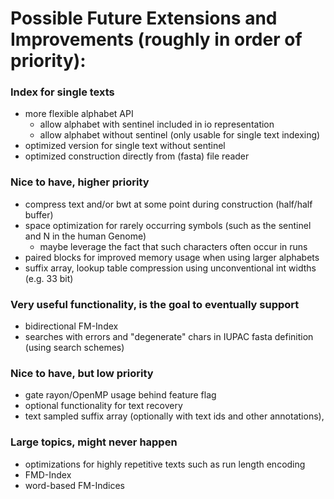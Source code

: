 # Possible Future Extensions and Improvements (roughly in order of priority):


### Index for single texts

- more flexible alphabet API
    - allow alphabet with sentinel included in io representation
    - allow alphabet without sentinel (only usable for single text indexing)
- optimized version for single text without sentinel
- optimized construction directly from (fasta) file reader

### Nice to have, higher priority

- compress text and/or bwt at some point during construction (half/half buffer)
- space optimization for rarely occurring symbols (such as the sentinel and N in the human Genome)
    - maybe leverage the fact that such characters often occur in runs
- paired blocks for improved memory usage when using larger alphabets
- suffix array, lookup table compression using unconventional int widths (e.g. 33 bit)

### Very useful functionality, is the goal to eventually support

- bidirectional FM-Index
- searches with errors and "degenerate" chars in IUPAC fasta definition (using search schemes)

### Nice to have, but low priority

- gate rayon/OpenMP usage behind feature flag
- optional functionality for text recovery
- text sampled suffix array (optionally with text ids and other annotations),

### Large topics, might never happen

- optimizations for highly repetitive texts such as run length encoding
- FMD-Index
- word-based FM-Indices
